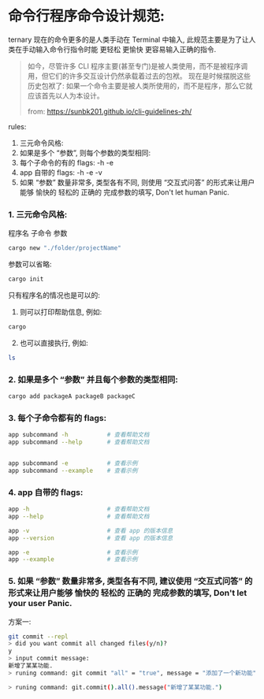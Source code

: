 # 命令行程序命令设计规范:

ternary
现在的命令更多的是人类手动在 Terminal 中输入, 此规范主要是为了让人类在手动输入命令行指令时能 更轻松 更愉快 更容易输入正确的指令.

> 如今，尽管许多 CLI 程序主要(甚至专门)是被人类使用，而不是被程序调用，但它们的许多交互设计仍然承载着过去的包袱。 现在是时候摆脱这些历史包袱了: 如果一个命令主要是被人类所使用的，而不是程序，那么它就应该首先以人为本设计。
>
> from: <https://sunbk201.github.io/cli-guidelines-zh/>

rules:

1. 三元命令风格:
2. 如果是多个 “参数”, 则每个参数的类型相同:
3. 每个子命令的有的 flags: -h -e
4. app 自带的 flags: -h -e -v
5. 如果 “参数” 数量非常多, 类型各有不同, 则使用 “交互式问答” 的形式来让用户能够 愉快的 轻松的 正确的 完成参数的填写, Don't let human Panic.

### 1. 三元命令风格:

程序名 子命令 参数

```sh
cargo new "./folder/projectName"
```

参数可以省略:

```sh
cargo init
```

只有程序名的情况也是可以的:

1. 则可以打印帮助信息, 例如:

```sh
cargo
```

2. 也可以直接执行, 例如:

```sh
ls
```

### 2. 如果是多个 “参数” 并且每个参数的类型相同:

```sh
cargo add packageA packageB packageC

```

### 3. 每个子命令都有的 flags:

```sh
app subcommand -h           # 查看帮助文档
app subcommand --help       # 查看帮助文档


app subcommand -e           # 查看示例
app subcommand --example    # 查看示例
```

### 4. app 自带的 flags:

```sh
app -h                      # 查看帮助文档
app --help                  # 查看帮助文档

app -v                      # 查看 app 的版本信息
app --version               # 查看 app 的版本信息

app -e                      # 查看示例
app --example               # 查看示例
```

### 5. 如果 “参数” 数量非常多, 类型各有不同, 建议使用 “交互式问答” 的形式来让用户能够 愉快的 轻松的 正确的 完成参数的填写, Don't let your user Panic.

方案一:

```sh
git commit --repl
> did you want commit all changed files(y/n)?
y
> input commit message:
新增了某某功能.
> runing command: git commit "all" = "true", message = "添加了一个新功能"  # for API.

> runing command: git.commit().all().message("新增了某某功能.")

```
